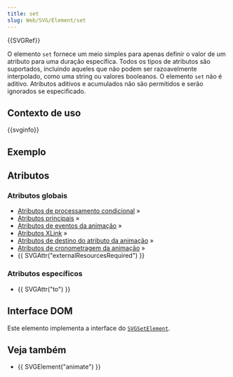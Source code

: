 ```yaml
---
title: set
slug: Web/SVG/Element/set
---
```

{{SVGRef}}

O elemento `set` fornece um meio simples para apenas definir o valor de um atributo para uma duração específica. Todos os tipos de atributos são suportados, incluindo aqueles que não podem ser razoavelmente interpolado, como uma string ou valores booleanos. O elemento `set` não é aditivo. Atributos aditivos e acumulados não são permitidos e serão ignorados se especificado.

## Contexto de uso

{{svginfo}}

## Exemplo

## Atributos

### Atributos globais

- [Atributos de processamento condicional](/pt-BR/SVG/Attribute#ConditionalProccessing) »
- [Atributos principais](/pt-BR/SVG/Attribute#Core) »
- [Atributos de eventos da animação](/pt-BR/SVG/Attribute#AnimationEvent) »
- [Atributos XLink](/pt-BR/SVG/Attribute#XLink) »
- [Atributos de destino do atributo da animação](/pt-BR/SVG/Attribute#AnimationAttributeTarget) »
- [Atributos de cronometragem da animação](/pt-BR/SVG/Attribute#AnimationTiming) »
- {{ SVGAttr("externalResourcesRequired") }}

### Atributos específicos

- {{ SVGAttr("to") }}

## Interface DOM

Este elemento implementa a interface do [`SVGSetElement`](/pt-BR/DOM/SVGSetElement).

## Veja também

- {{ SVGElement("animate") }}
